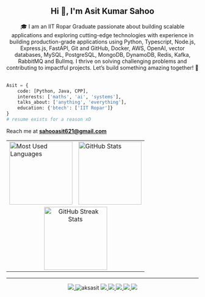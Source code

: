 <h2 align="center">Hi 👋, I'm Asit Kumar Sahoo</h2>
<div align="center">🎓 I am an IIT Ropar Graduate passionate about building scalable applications and exploring cutting-edge technologies with experience in building production-grade applications using Python, Typescript, Node.js, Express.js, FastAPI, Git and GitHub, Docker, AWS, OpenAI, vector databases, MySQL, PostgreSQL, MongoDB, DynamoDB, Redis, Kafka, RabbitMQ and Bullmq. I thrive on solving challenging problems and contributing to impactful projects. Let’s build something amazing together! 🚀</div>
<br>


```python
Asit = {
    code: [Python, Java, CPP],
    interests: ['maths', 'ai', 'systems'],
    talks_about: ['anything', 'everything'],
    education: {'btech': ['IIT Ropar']}
}
# resume exists for a reason xD
```

Reach me at **sahooasit621@gmail.com**

<div align="center">

<table>
  <tr>
    <td>
      <img src="https://github-readme-stats.vercel.app/api/top-langs/?username=aksasit&layout=compact&theme=dark&bg_color=151515&text_color=fff" alt="Most Used Languages"  height="165"/>
    </td>
    <td>
      <img src="https://github-readme-stats.vercel.app/api?username=aksasit&show_icons=true&theme=dark&bg_color=151515&text_color=fff" alt="GitHub Stats"  height="165"/>
    </td>
  </tr>
  <tr>
    <td colspan="2" align="center">
      <img src="https://github-readme-streak-stats.herokuapp.com?user=aksasit&theme=dark&background=151515&currStreakNum=fff&sideNums=fff&sideLabels=fff&currStreakLabel=fff" alt="GitHub Streak Stats"  height="165"/>
    </td>
  </tr>
</table>

</div>


<hr>

<p align="center">
 <a href="https://drive.google.com/drive/folders/1bNj-WRQlo-eceergp_9lUeIkHrHw2sj8?usp=sharing">
 <img src="https://img.shields.io/badge/-Resume-silver?style=flat-square&logo=appveyor" />
 </a>
 <img src="https://komarev.com/ghpvc/?username=aksasit&label=Profile%20views&color=0e75b6&style=flat" alt="aksasit" />
 <a href="https://sagalpreet.github.io" >
 <img src="https://img.shields.io/badge/-Visit_my_Website-0697AE?style=flat-square&logo=appveyor&logoColor=white&link=https://sagalpreet.github.io/portfolio">
 </a>
 <a href="mailto:sahooasit621@gmail.com">
 <img src="https://img.shields.io/badge/-Contact_Me-BC4E48?style=flat-square&logo=Gmail&logoColor=white&link=mailto:sahooasit621@gmail.com" />
 </a>
 <a href="https://www.linkedin.com/in/asit-kumar-sahoo/">
 <img src="https://img.shields.io/badge/-LinkedIn-blue?style=flat-square&logo=Linkedin&logoColor=white&link=https://www.linkedin.com/in/asit-kumar-sahoo/"  />
 </a>
 <a href="http://github.com/aksasit">
 <img src="https://img.shields.io/github/followers/aksasit?label=follow&style=social" />
 </a>
 <a href="https://twitter.com/AsitKumarAKS">
 <img src="https://img.shields.io/twitter/follow/AsitKumarAKS?style=social" />
 </a> 
</p>



